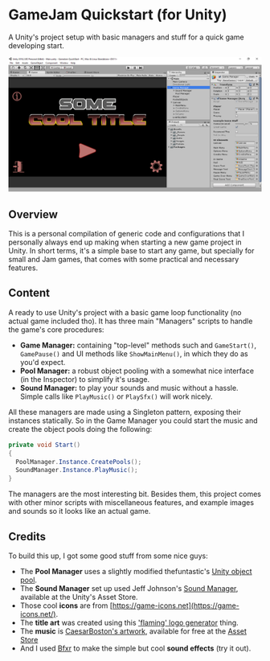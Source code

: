 # GameJam Quickstart (for Unity)
A Unity's project setup with basic managers and stuff for a quick game developing start.

![It's cute face](quickstart-looks.png)

## Overview
This is a personal compilation of generic code and configurations that I personally always end up making when starting a new game project in Unity. In short terms, it's a simple base to start any game, but specially for small and Jam games, that comes with some practical and necessary features.

## Content
A ready to use Unity's project with a basic game loop functionality (no actual game included tho). It has three main "Managers" scripts to handle the game's core procedures:
* **Game Manager:** containing "top-level" methods such and `GameStart()`, `GamePause()` and UI methods like `ShowMainMenu()`, in which they do as you'd expect.
* **Pool Manager:** a robust object pooling with a somewhat nice interface (in the Inspector) to simplify it's usage.
* **Sound Manager:** to play your sounds and music without a hassle. Simple calls like `PlayMusic()` or `PlaySfx()` will work nicely.

All these managers are made using a Singleton pattern, exposing their instances statically. So in the Game Manager you could start the music and create the object pools doing the following:

```csharp
private void Start()
{
  PoolManager.Instance.CreatePools();
  SoundManager.Instance.PlayMusic();
}
```

The managers are the most interesting bit. Besides them, this project comes with other minor scripts with miscellaneous features, and example images and sounds so it looks like an actual game.

## Credits
To build this up, I got some good stuff from some nice guys:
* The **Pool Manager** uses a slightly modified thefuntastic's [Unity object pool](https://github.com/thefuntastic/unity-object-pool).
* The **Sound Manager** set up used Jeff Johnson's [Sound Manager](https://assetstore.unity.com/packages/tools/audio/sound-manager-audio-sound-and-music-manager-for-unity-56087), available at the Unity's Asset Store.
* Those cool **icons** are from [https://game-icons.net](https://game-icons.net/).
* The **title art** was created using this ['flaming' logo generator](https://flamingtext.com/) thing.
* The **music** is [CaesarBoston's artwork](https://soundcloud.com/caesarboston/exploration-preview), available for free at the [Asset Store](https://assetstore.unity.com/packages/audio/music/retro-style-video-game-music-47825)
* And I used [Bfxr](https://www.bfxr.net/) to make the simple but cool **sound effects** (try it out).
